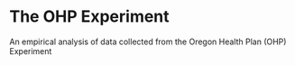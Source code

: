 # The OHP Experiment
An empirical analysis of data collected from the Oregon Health Plan (OHP) Experiment
